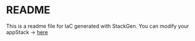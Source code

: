 # README
This is a readme file for IaC generated with StackGen.
You can modify your appStack -> [here](http://main.dev.stackgen.com/appstacks/160642f7-697d-4af6-8b4a-33642d8928b5)
